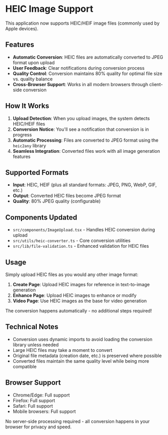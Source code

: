 # HEIC Image Support

This application now supports HEIC/HEIF image files (commonly used by Apple devices). 

## Features

- **Automatic Conversion**: HEIC files are automatically converted to JPEG format upon upload
- **User Feedback**: Clear notifications during conversion process
- **Quality Control**: Conversion maintains 80% quality for optimal file size vs. quality balance
- **Cross-Browser Support**: Works in all modern browsers through client-side conversion

## How It Works

1. **Upload Detection**: When you upload images, the system detects HEIC/HEIF files
2. **Conversion Notice**: You'll see a notification that conversion is in progress
3. **Automatic Processing**: Files are converted to JPEG format using the `heic2any` library
4. **Seamless Integration**: Converted files work with all image generation features

## Supported Formats

- **Input**: HEIC, HEIF (plus all standard formats: JPEG, PNG, WebP, GIF, etc.)
- **Output**: Converted HEIC files become JPEG format
- **Quality**: 80% JPEG quality (configurable)

## Components Updated

- `src/components/ImageUpload.tsx` - Handles HEIC conversion during upload
- `src/utils/heic-converter.ts` - Core conversion utilities
- `src/lib/file-validation.ts` - Enhanced validation for HEIC files

## Usage

Simply upload HEIC files as you would any other image format:

1. **Create Page**: Upload HEIC images for reference in text-to-image generation
2. **Enhance Page**: Upload HEIC images to enhance or modify
3. **Video Page**: Use HEIC images as the base for video generation

The conversion happens automatically - no additional steps required!

## Technical Notes

- Conversion uses dynamic imports to avoid loading the conversion library unless needed
- Large HEIC files may take a moment to convert
- Original file metadata (creation date, etc.) is preserved where possible
- Converted files maintain the same quality level while being more compatible

## Browser Support

- Chrome/Edge: Full support
- Firefox: Full support  
- Safari: Full support
- Mobile browsers: Full support

No server-side processing required - all conversion happens in your browser for privacy and speed.